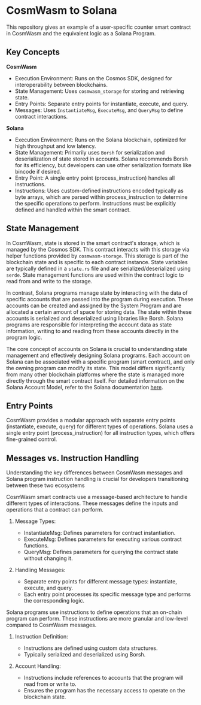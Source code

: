 # CosmWasm to Solana

This repository gives an example of a user-specific counter smart contract in CosmWasm and the equivalent logic as a Solana Program.

## Key Concepts

**CosmWasm**

- Execution Environment: Runs on the Cosmos SDK, designed for interoperability
  between blockchains.
- State Management: Uses `cosmwasm_storage` for storing and retrieving state.
- Entry Points: Separate entry points for instantiate, execute, and query.
- Messages: Uses `InstantiateMsg`, `ExecuteMsg`, and `QueryMsg` to define
  contract interactions.

**Solana**

- Execution Environment: Runs on the Solana blockchain, optimized for high
  throughput and low latency.
- State Management: Primarily uses `Borsh` for serialization and deserialization
  of state stored in accounts. Solana recommends Borsh for its efficiency, but
  developers can use other serialization formats like bincode if desired.
- Entry Point: A single entry point (process_instruction) handles all
  instructions.
- Instructions: Uses custom-defined instructions encoded typically as byte
  arrays, which are parsed within process_instruction to determine the specific
  operations to perform. Instructions must be explicitly defined and handled
  within the smart contract.

## State Management

In CosmWasm, state is stored in the smart contract's storage, which is managed
by the Cosmos SDK. This contract interacts with this storage via helper
functions provided by `cosmwasm-storage`. This storage is part of the blockchain
state and is specific to each contract instance. State variables are typically
defined in a `state.rs` file and are serialized/deserialized using `serde`.
State management functions are used within the contract logic to read from and
write to the storage.

In contrast, Solana programs manage state by interacting with the data of
specific accounts that are passed into the program during execution. These
accounts can be created and assigned by the System Program and are allocated a
certain amount of space for storing data. The state within these accounts is
serialized and deserialized using libraries like Borsh. Solana programs are
responsible for interpreting the account data as state information, writing to
and reading from these accounts directly in the program logic.

The core concept of accounts on Solana is crucial to understanding state
management and effectively designing Solana programs. Each account on Solana can
be associated with a specific program (smart contract), and only the owning
program can modify its state. This model differs significantly from many other
blockchain platforms where the state is managed more directly through the smart
contract itself. For detailed information on the Solana Account Model, refer to
the Solana documentation [here](https://solana.com/docs/core/accounts).

## Entry Points

CosmWasm provides a modular approach with separate entry points (instantiate,
execute, query) for different types of operations. Solana uses a single entry
point (process_instruction) for all instruction types, which offers fine-grained
control.

## Messages vs. Instruction Handling

Understanding the key differences between CosmWasm messages and Solana program
instruction handling is crucial for developers transitioning between these two
ecosystems

CosmWasm smart contracts use a message-based architecture to handle different
types of interactions. These messages define the inputs and operations that a
contract can perform.

1. Message Types:

   - InstantiateMsg: Defines parameters for contract instantiation.
   - ExecuteMsg: Defines parameters for executing various contract functions.
   - QueryMsg: Defines parameters for querying the contract state without
     changing it.

2. Handling Messages:

   - Separate entry points for different message types: instantiate, execute,
     and query.
   - Each entry point processes its specific message type and performs the
     corresponding logic.

Solana programs use instructions to define operations that an on-chain program
can perform. These instructions are more granular and low-level compared to
CosmWasm messages.

1. Instruction Definition:

   - Instructions are defined using custom data structures.
   - Typically serialized and deserialized using Borsh.

2. Account Handling:

   - Instructions include references to accounts that the program will read from
     or write to.
   - Ensures the program has the necessary access to operate on the blockchain
     state.
